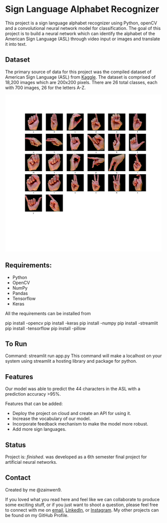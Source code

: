 # Sign Language Alphabet Recognizer
This project is a sign language alphabet recognizer using Python, openCV and a convolutional neural network model for classification. 
The goal of this project is to build a neural network which can identify the alphabet of the American Sign Language (ASL) through video input or images and translate it into text.

## Dataset
The primary source of data for this project was the compiled dataset of American Sign Language (ASL) from [Kaggle](https://www.kaggle.com/ayuraj/american-sign-language-dataset).
The dataset is comprised of 18,200 images which are 200x200 pixels. There are 26 total classes, each with 700 images, 26 for the
letters A-Z.
<p align="center" >
  <img  width="600" src="https://github.com/parakh-gupta/Sign_language_alphabet_recognizer/blob/master/alphabet.png">
</p>

## Requirements:
* Python
* OpenCV
* NumPy
* Pandas
* Tensorflow
* Keras

All the requirements can be installed from 

pip install -opencv
pip install -keras
pip install -numpy
pip install -streamlit
pip install -tensorflow
pip install -pillow


## To Run
Command: streamlit run app.py
This command will make a localhost on your system using streamlit a hosting library and package for python.


## Features
Our model was able to predict the 44 characters in the ASL with a prediction accuracy >95%.

Features that can be added:
* Deploy the project on cloud and create an API for using it.
* Increase the vocabulary of our model.
* Incorporate feedback mechanism to make the model more robust.
* Add more sign languages.

## Status
Project is: _finished_. was developed as a 6th semester final project for artificial neural networks.

## Contact
Created by me @zainwen9.

If you loved what you read here and feel like we can collaborate to produce some exciting stuff, or if you
just want to shoot a question, please feel free to connect with me on <a href="zainweb9@gmail.com" target="_blank">email</a>, 
<a href="https://www.linkedin.com/in/zain-mehmood-163254270" target="_blank">LinkedIn</a>, or 
<a href="https://www.instagram.com/zain_dev_?igsh=MTQzYjhqc244OTloOA%3D%3D&utm_source=qr" target="_blank">Instagram</a>. 
My other projects can be found on my GitHub Profile.

